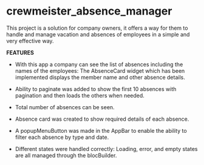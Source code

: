 # crewmeister_absence_manager

This project is a solution for company owners, it offers a way for them to handle and manage vacation and absences of employees in a simple and very effective way.



**FEATURES** 


* With this app a company can see the list of absences including the names of the employees: The AbsenceCard widget which has been implemented displays the member name and other absence details.

* Ability to paginate was added to show the first 10 absences with pagination and then loads the others when needed.

* Total number of absences can be seen.

* Absence card was created to show required details of each absence. 

* A popupMenuButton was made in the AppBar to enable the ability to filter each absence by type and date. 

* Different states were handled correctly: Loading, error, and empty states are all managed through the blocBuilder.

